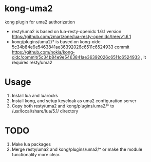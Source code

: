 # kong-uma2
kong plugin for uma2 authorization

* resty/uma2 is based on lua-resty-openidc 1.6.1 version  https://github.com/zmartzone/lua-resty-openidc/tree/v1.6.1 
* kong/plugins/uma2/* is based on kong-oidc 5c34b84e9e5463841ae36392026c6511c6524933 commit https://github.com/nokia/kong-oidc/commit/5c34b84e9e5463841ae36392026c6511c6524933 , it requires resty/uma2


# Usage
1. Install lua and luarocks
2. Install kong, and setup keycloak as uma2 configuration server
3. Copy both resty/uma2 and kong/plugins/uma2/* to /usr/local/share/lua/5.1/ directory


# TODO
1. Make lua packages 
2. Merge resty/uma2 and kong/plugins/uma2/* or make the module functionality more clear.
